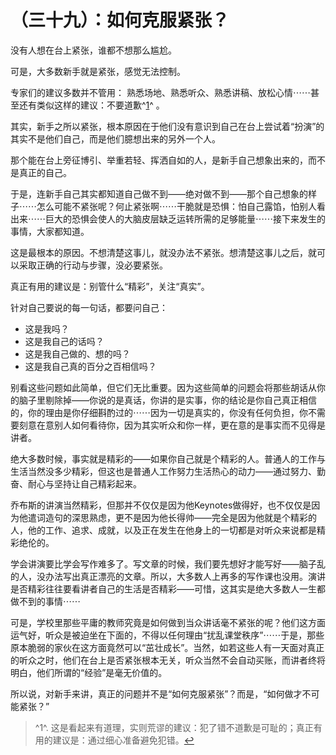 （三十九）：如何克服紧张？ 
==========================

没有人想在台上紧张，谁都不想那么尴尬。

可是，大多数新手就是紧张，感觉无法控制。

专家们的建议多数并不管用：
熟悉场地、熟悉听众、熟悉讲稿、放松心情⋯⋯甚至还有类似这样的建议：不要道歉^[1](#fn_1)^
。

其实，新手之所以紧张，根本原因在于他们没有意识到自己在台上尝试着“扮演”的其实不是他们自己，而是他们臆想出来的另外一个人。

那个能在台上旁征博引、举重若轻、挥洒自如的人，是新手自己想象出来的，而不是真正的自己。

于是，连新手自己其实都知道自己做不到——绝对做不到——那个自己想象的样子⋯⋯怎么可能不紧张呢？何止紧张啊⋯⋯干脆就是恐惧：怕自己露馅，怕别人看出来⋯⋯巨大的恐惧会使人的大脑皮层缺乏运转所需的足够能量⋯⋯接下来发生的事情，大家都知道。

这是最根本的原因。不想清楚这事儿，就没办法不紧张。想清楚这事儿之后，就可以采取正确的行动与步骤，没必要紧张。

真正有用的建议是：别管什么“精彩”，关注“真实”。

针对自己要说的每一句话，都要问自己：

-   这是我吗？
-   这是我自己的话吗？
-   这是我自己做的、想的吗？
-   这是我自己真的百分之百相信吗？

别看这些问题如此简单，但它们无比重要。因为这些简单的问题会将那些胡话从你的脑子里剔除掉——你说的是真话，你讲的是实事，你的结论是你自己真正相信的，你的理由是你仔细斟酌过的⋯⋯因为一切是真实的，你没有任何负担，你不需要刻意在意别人如何看待你，因为其实听众和你一样，更在意的是事实而不见得是讲者。

绝大多数时候，事实就是精彩的——如果你自己就是个精彩的人。普通人的工作与生活当然没多少精彩，但这也是普通人工作努力生活热心的动力——通过努力、勤奋、耐心与坚持让自己精彩起来。

乔布斯的讲演当然精彩，但那并不仅仅是因为他Keynotes做得好，也不仅仅是因为他遣词造句的深思熟虑，更不是因为他长得帅——完全是因为他就是个精彩的人，他的工作、追求、成就，以及正在发生在他身上的一切都是对听众来说都是精彩绝伦的。

学会讲演要比学会写作难多了。写文章的时候，我们要先想好才能写好——脑子乱的人，没办法写出真正漂亮的文章。所以，大多数人上再多的写作课也没用。演讲是否精彩往往要看讲者自己的生活是否精彩——可惜，这其实是绝大多数人一生都做不到的事情⋯⋯

可是，学校里那些平庸的教师究竟是如何做到当众讲话毫不紧张的呢？他们这方面运气好，听众是被迫坐在下面的，不得以任何理由“扰乱课堂秩序”⋯⋯于是，那些原本脆弱的家伙在这方面竟然可以“茁壮成长”。当然，如若这些人有一天面对真正的听众之时，他们在台上是否紧张根本无关，听众当然不会自动买账，而讲者终将明白，他们所谓的“经验”是毫无价值的。

所以说，对新手来讲，真正的问题并不是“如何克服紧张”？而是，“如何做才不可能紧张？”

> ^1^.
> 这是看起来有道理，实则荒谬的建议：犯了错不道歉是可耻的；真正有用的建议是：通过细心准备避免犯错。[↩](#reffn_1 "Jump back to footnote [1] in the text.")
